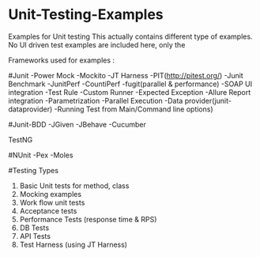# Unit-Testing-Examples
Examples for Unit testing
This actually contains different type of examples.
No UI driven test examples are included here, only the

Frameworks used for examples :

#Junit
-Power Mock
-Mockito
-JT Harness
-PIT(http://pitest.org/)
-Junit Benchmark
-JunitPerf
-CountiPerf
-fugit(parallel & performance)
-SOAP UI integration 
-Test Rule
-Custom Runner
-Expected Exception
-Allure Report integration
-Parametrization
-Parallel Execution
-Data provider(junit-dataprovider)
-Running Test from Main/Command line options)

#Junit-BDD
-JGiven
-JBehave
-Cucumber


TestNG

#NUnit
-Pex
-Moles

#Testing Types
1. Basic Unit tests for method, class
2. Mocking examples
3. Work flow unit tests
4. Acceptance tests
5. Performance Tests (response time & RPS)
6. DB Tests
7. API Tests
8. Test Harness (using JT Harness)
